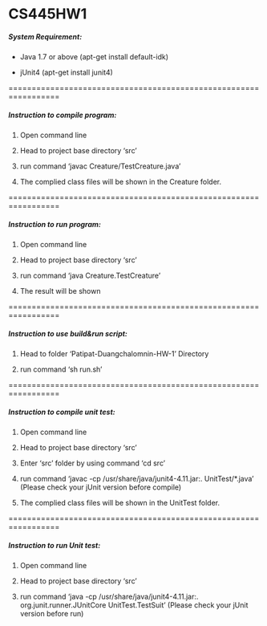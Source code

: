 # CS445HW1

##### System Requirement: 
- Java 1.7 or above (apt-get install default-idk)

- jUnit4 (apt-get install junit4)

=================================================================

##### Instruction to compile program:

1. Open command line

2. Head to project base directory ‘src’

3. run command ‘javac Creature/TestCreature.java’

4. The complied class files will be shown in the Creature folder.

=================================================================

##### Instruction to run program:

1. Open command line

2. Head to project base directory ‘src’

3. run command ‘java Creature.TestCreature’

4. The result will be shown

=================================================================

##### Instruction to use build&run script:

1. Head to folder ‘Patipat-Duangchalomnin-HW-1’ Directory

2. run command ‘sh run.sh’

=================================================================

##### Instruction to compile unit test:

1. Open command line

2. Head to project base directory ‘src’

3. Enter ‘src’ folder by using command ‘cd src’

4. run command ‘javac -cp /usr/share/java/junit4-4.11.jar:. UnitTest/*.java’ (Please check your jUnit version before compile)

5. The complied class files will be shown in the UnitTest folder.


=================================================================

##### Instruction to run Unit test:

1. Open command line

2. Head to project base directory ‘src’

3. run command ‘java -cp /usr/share/java/junit4-4.11.jar:. org.junit.runner.JUnitCore UnitTest.TestSuit’ (Please check your jUnit version before run)
